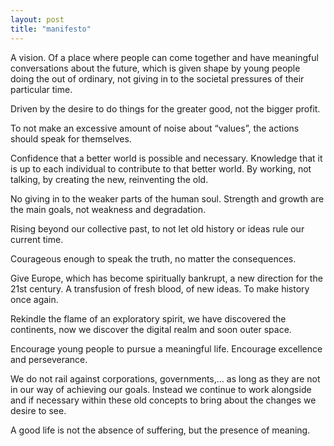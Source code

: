 ```yaml
---
layout: post
title: "manifesto"
---
```


A vision. Of a place where people can come together and have meaningful conversations about the future, which is given shape by young people doing the out of ordinary, not giving in to the societal pressures of their particular time.

Driven by the desire to do things for the greater good, not the bigger profit.

To not make an excessive amount of noise about “values”, the actions should speak for themselves.

Confidence that a better world is possible and necessary. Knowledge that it is up to each individual to contribute to that better world. By working, not talking, by creating the new, reinventing the old.

No giving in to the weaker parts of the human soul. Strength and growth are the main goals, not weakness and degradation.

Rising beyond our collective past, to not let old history or ideas rule our current time.

Courageous enough to speak the truth, no matter the consequences.

Give Europe, which has become spiritually bankrupt, a new direction for the 21st century. A transfusion of fresh blood, of new ideas. To make history once again.

Rekindle the flame of an exploratory spirit, we have discovered the continents, now we discover the digital realm and soon outer space.

Encourage young people to pursue a meaningful life. Encourage excellence and perseverance.

We do not rail against corporations, governments,… as long as they are not in our way of achieving our goals. Instead we continue to work alongside and if necessary within these old concepts to bring about the changes we desire to see.

A good life is not the absence of suffering, but the presence of meaning. 
